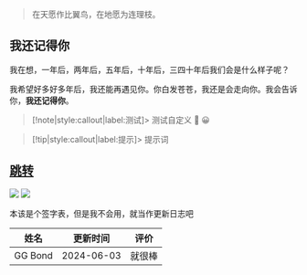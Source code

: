 > 在天愿作比翼鸟，在地愿为连理枝。


## 我还记得你

我在想，一年后，两年后，五年后，十年后，三四十年后我们会是什么样子呢？

我希望好多好多年后，我还能再遇见你。你白发苍苍，我还是会走向你。我会告诉你，**我还记得你**。

<!-- ```python
import os
from waitress import serve
from MrDoc.wsgi import application

this_files_dir = os.path.dirname(os.path.abspath(__file__))
os.chdir(this_files_dir)

if __name__ == '__main__':
    serve(application, host='127.0.0.1', port=8888)
``` -->

<!-- note、tip、WARNING、ATTENTION        callout：透明，flat：填充   label参数       -->

> [!note|style:callout|label:测试]> 测试自定义  :100:  😀

> [!tip|style:callout|label:提示]> 提示词

## [跳转](guide.md)

<!-- Click to play, click again to pause (using inline option)      "-gifcontrol-mode=click;"     -->

![](/images/Gif/3.gif)
![](/images/Gif/0.gif)

<!-- ```link-preview
https://github.com/docsifyjs/docsify/
``` -->

<!-- <div class="swiper" id="swiper1">
    <div class="swiper-wrapper">
        <div class="swiper-slide"><img src="/images/YYS/SP/修罗鬼童丸.png" alt="修罗鬼童丸"></div>
        <div class="swiper-slide"><img src="/images/YYS/SP/初翎山风.png" alt="初翎山风"></div>
    </div>
</div> -->

<!-- 
- Bilibili video
- aid=1155293100&bvid=BV1tZ421H7Ne&cid=1566147859&p=1
 -->

<!-- sign-off-sheet:start -->

<!-- sign-off-cadence:1 month -->

本该是个签字表，但是我不会用，就当作更新日志吧

| <center>姓名</center>      | <center>更新时间</center>       | <center>评价</center>  |
| ------------------------ | --------------------------- | --------------------:|
| <center>GG Bond</center> | <center>2024-06-03</center> | <center>就很棒</center> |

<!-- sign-off-sheet:end -->
